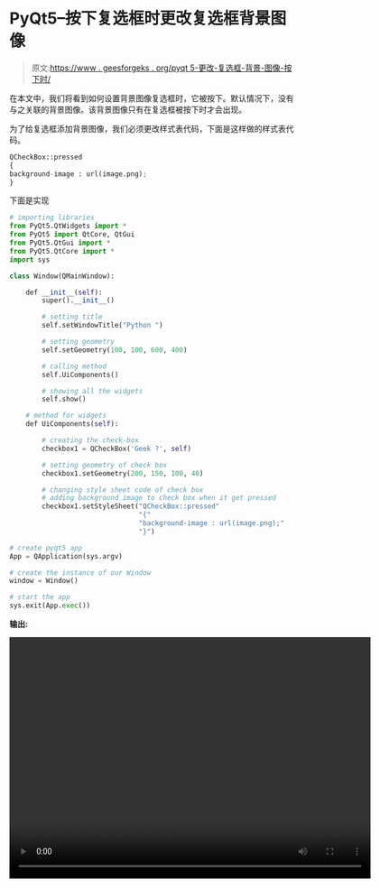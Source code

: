 # PyQt5–按下复选框时更改复选框背景图像

> 原文:[https://www . geesforgeks . org/pyqt 5-更改-复选框-背景-图像-按下时/](https://www.geeksforgeeks.org/pyqt5-change-check-box-background-image-when-it-is-pressed/)

在本文中，我们将看到如何设置背景图像复选框时，它被按下。默认情况下，没有与之关联的背景图像。该背景图像只有在复选框被按下时才会出现。

为了给复选框添加背景图像，我们必须更改样式表代码，下面是这样做的样式表代码。

```py
QCheckBox::pressed
{
background-image : url(image.png);
}

```

下面是实现

```py
# importing libraries
from PyQt5.QtWidgets import * 
from PyQt5 import QtCore, QtGui
from PyQt5.QtGui import * 
from PyQt5.QtCore import * 
import sys

class Window(QMainWindow):

    def __init__(self):
        super().__init__()

        # setting title
        self.setWindowTitle("Python ")

        # setting geometry
        self.setGeometry(100, 100, 600, 400)

        # calling method
        self.UiComponents()

        # showing all the widgets
        self.show()

    # method for widgets
    def UiComponents(self):

        # creating the check-box
        checkbox1 = QCheckBox('Geek ?', self)

        # setting geometry of check box
        checkbox1.setGeometry(200, 150, 100, 40)

        # changing style sheet code of check box
        # adding background image to check box when it get pressed
        checkbox1.setStyleSheet("QCheckBox::pressed"
                                "{"
                                "background-image : url(image.png);"
                                "}")

# create pyqt5 app
App = QApplication(sys.argv)

# create the instance of our Window
window = Window()

# start the app
sys.exit(App.exec())
```

**输出:**

<video class="wp-video-shortcode" id="video-395429-1" width="640" height="428" preload="metadata" controls=""><source type="video/mp4" src="https://media.geeksforgeeks.org/wp-content/uploads/20200403200023/Python-03-04-2020-20_00_01.mp4?_=1">[https://media.geeksforgeeks.org/wp-content/uploads/20200403200023/Python-03-04-2020-20_00_01.mp4](https://media.geeksforgeeks.org/wp-content/uploads/20200403200023/Python-03-04-2020-20_00_01.mp4)</video>